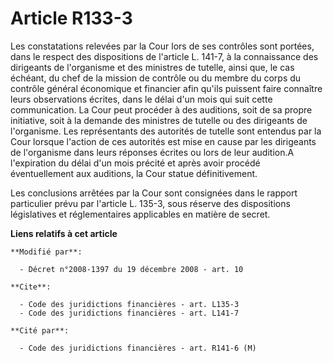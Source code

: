 # Article R133-3

Les constatations relevées par la Cour lors de ses contrôles sont portées, dans le respect des dispositions de l'article L.
141-7, à la connaissance des dirigeants de l'organisme et des ministres de tutelle, ainsi que, le cas échéant, du chef de la
mission de contrôle ou du membre du corps du contrôle général économique et financier afin qu'ils puissent faire connaître
leurs observations écrites, dans le délai d'un mois qui suit cette communication. La Cour peut procéder à des auditions, soit
de sa propre initiative, soit à la demande des ministres de tutelle ou des dirigeants de l'organisme. Les représentants des
autorités de tutelle sont entendus par la Cour lorsque l'action de ces autorités est mise en cause par les dirigeants de
l'organisme dans leurs réponses écrites ou lors de leur audition.A l'expiration du délai d'un mois précité et après avoir
procédé éventuellement aux auditions, la Cour statue définitivement. 

Les conclusions arrêtées par la Cour sont consignées dans le rapport particulier prévu par l'article L. 135-3, sous réserve
des dispositions législatives et réglementaires applicables en matière de secret.

**Liens relatifs à cet article**

	**Modifié par**:

	  - Décret n°2008-1397 du 19 décembre 2008 - art. 10

	**Cite**:

	  - Code des juridictions financières - art. L135-3
	  - Code des juridictions financières - art. L141-7

	**Cité par**:

	  - Code des juridictions financières - art. R141-6 (M)
